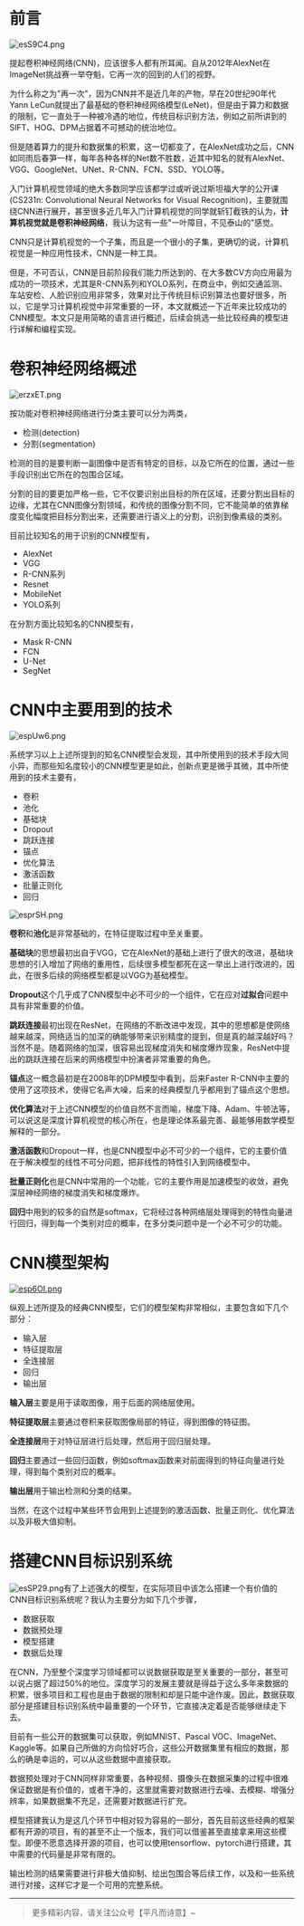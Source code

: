 # 前言

![esS9C4.png](https://s2.ax1x.com/2019/08/03/esS9C4.png)

提起卷积神经网络(CNN)，应该很多人都有所耳闻。自从2012年AlexNet在ImageNet挑战赛一举夺魁，它再一次的回到的人们的视野。

为什么称之为"再一次"，因为CNN并不是近几年的产物，早在20世纪90年代Yann LeCun就提出了最基础的卷积神经网络模型(LeNet)，但是由于算力和数据的限制，它一直处于一种被冷遇的地位，传统目标识别方法，例如之前所讲到的SIFT、HOG、DPM占据着不可撼动的统治地位。

但是随着算力的提升和数据集的积累，这一切都变了，在AlexNet成功之后，CNN如同雨后春笋一样，每年各种各样的Net数不胜数，近其中知名的就有AlexNet、VGG、GoogleNet、UNet、R-CNN、FCN、SSD、YOLO等。

入门计算机视觉领域的绝大多数同学应该都学过或听说过斯坦福大学的公开课(CS231n: Convolutional Neural Networks for Visual Recognition)，主要就围绕CNN进行展开，甚至很多近几年入门计算机视觉的同学就斩钉截铁的认为，**计算机视觉就是卷积神经网络**，我认为这有一些"一叶障目，不见泰山的"感觉。

CNN只是计算机视觉的一个子集，而且是一个很小的子集，更确切的说，计算机视觉是一种应用性技术，CNN是一种工具。

但是，不可否认，CNN是目前阶段我们能力所达到的、在大多数CV方向应用最为成功的一项技术，尤其是R-CNN系列和YOLO系列，在商业中，例如交通监测、车站安检、人脸识别应用非常多，效果对比于传统目标识别算法也要好很多，所以，它是学习计算机视觉中非常重要的一环，本文就概述一下近年来比较成功的CNN模型。本文只是用简略的语言进行概述，后续会挑选一些比较经典的模型进行详解和编程实现。

# 卷积神经网络概述

![erzxET.png](https://s2.ax1x.com/2019/08/03/erzxET.png)

按功能对卷积神经网络进行分类主要可以分为两类，

- 检测(detection)
- 分割(segmentation)

检测的目的是要判断一副图像中是否有特定的目标，以及它所在的位置，通过一些手段识别出它所在的包围合区域。

分割的目的要更加严格一些，它不仅要识别出目标的所在区域，还要分割出目标的边缘，尤其在CNN图像分割领域，和传统的图像分割不同，它不能简单的依靠梯度变化幅度把目标分割出来，还需要进行语义上的分割，识别到像素级的类别。

目前比较知名的用于识别的CNN模型有，

- AlexNet
- VGG
- R-CNN系列
- Resnet
- MobileNet
- YOLO系列

在分割方面比较知名的CNN模型有，

- Mask R-CNN
- FCN
- U-Net
- SegNet

# CNN中主要用到的技术

![espUw6.png](https://s2.ax1x.com/2019/08/03/espUw6.png)

系统学习以上上述所提到的知名CNN模型会发现，其中所使用到的技术手段大同小异，而那些知名度较小的CNN模型更是如此，创新点更是微乎其微，其中所使用到的技术主要有，

- 卷积
- 池化
- 基础块
- Dropout
- 跳跃连接
- 锚点
- 优化算法
- 激活函数
- 批量正则化
- 回归

![esprSH.png](https://s2.ax1x.com/2019/08/03/esprSH.png)

**卷积**和**池化**是非常基础的，在特征提取过程中至关重要。

**基础块**的思想最初出自于VGG，它在AlexNet的基础上进行了很大的改进，基础块思想的引入增加了网络的重用性，后续很多模型都死在这一举出上进行改进的，因此，在很多后续的网络模型都是以VGG为基础模型。

**Dropout**这个几乎成了CNN模型中必不可少的一个组件，它在应对**过拟合**问题中具有非常重要的价值。

**跳跃连接**最初出现在ResNet，在网络的不断改进中发现，其中的思想都是使网络越来越深，网络适当的加深的确能够带来识别精度的提到，但是真的越深越好吗？当然不是。随着网络的加深，很容易出现梯度消失和梯度爆炸现象，ResNet中提出的跳跃连接在后来的网络模型中扮演者非常重要的角色。

**锚点**这一概念最初是在2008年的DPM模型中看到，后来Faster R-CNN中主要的使用了这项技术，使得它名声大噪，后来的经典模型几乎都用到了锚点这个思想。

**优化算法**对于上述CNN模型的价值自然不言而喻，梯度下降、Adam、牛顿法等，可以说这是深度计算机视觉的核心所在，也是理论体系最完善、最能够用数学模型解释的一部分。

**激活函数**和Dropout一样，也是CNN模型中必不可少的一个组件，它的主要价值在于解决模型的线性不可分问题，把非线性的特性引入到网络模型中。

**批量正则化**也是CNN中常用的一个功能，它的主要作用是加速模型的收敛，避免深层神经网络的梯度消失和梯度爆炸。

**回归**中用到的较多的自然是softmax，它将经过各种网络层处理得到的特性向量进行回归，得到每一个类别对应的概率，在多分类问题中是一个必不可少的功能。

# CNN模型架构

[![esp6OI.png](https://s2.ax1x.com/2019/08/03/esp6OI.png)](https://imgchr.com/i/esp6OI)

纵观上述所提及的经典CNN模型，它们的模型架构非常相似，主要包含如下几个部分：

- 输入层
- 特征提取层
- 全连接层
- 回归
- 输出层

**输入层**主要是用于读取图像，用于后面的网络层使用。

**特征提取层**主要通过卷积来获取图像局部的特征，得到图像的特征图。

**全连接层**用于对特征层进行后处理，然后用于回归层处理。

**回归**主要通过一些回归函数，例如softmax函数来对前面得到的特征向量进行处理，得到每个类别对应的概率。

**输出层**用于输出检测和分类的结果。

当然，在这个过程中某些环节会用到上述提到的激活函数、批量正则化、优化算法以及非极大值抑制。

# 搭建CNN目标识别系统

![esSP29.png](https://s2.ax1x.com/2019/08/03/esSP29.png)有了上述强大的模型，在实际项目中该怎么搭建一个有价值的CNN目标识别系统呢？我认为主要分为如下几个步骤，

- 数据获取
- 数据预处理
- 模型搭建
- 数据后处理

在CNN，乃至整个深度学习领域都可以说数据获取是至关重要的一部分，甚至可以说占据了超过50%的地位。深度学习的发展主要就是得益于这么多年来数据的积累，很多项目和工程也是由于数据的限制和却是只能中途作废。因此，数据获取部分是搭建目标识别系统中最重要的一个环节，它直接决定着是否能够继续走下去。

目前有一些公开的数据集可以获取，例如MNIST、Pascal VOC、ImageNet、Kaggle等。如果自己所做的方向恰好巧合，这些公开数据集里有相应的数据，那么的确是幸运的，可以从这些数据中直接获取。

数据预处理对于CNN同样非常重要，各种视频、摄像头在数据采集的过程中很难保证数据是有价值的，或者干净的，这里就需要对数据进行去噪、去模糊、增强分辨率，如果数据集不充足，还需要对数据进行扩充。

模型搭建我认为是这几个环节中相对较为容易的一部分，首先目前这些经典的框架都有开源的项目，有的甚至不止一个版本，我们可以借鉴甚至直接拿来用这些模型。即便不愿意选择开源的项目，也可以使用tensorflow、pytorch进行搭建，其中需要的代码量是非常有限的。

输出检测的结果需要进行非极大值抑制、绘出包围合等后续工作，以及和一些系统进行对接，这样它才是一个可用的完整系统。

---

> 更多精彩内容，请关注公众号【平凡而诗意】~